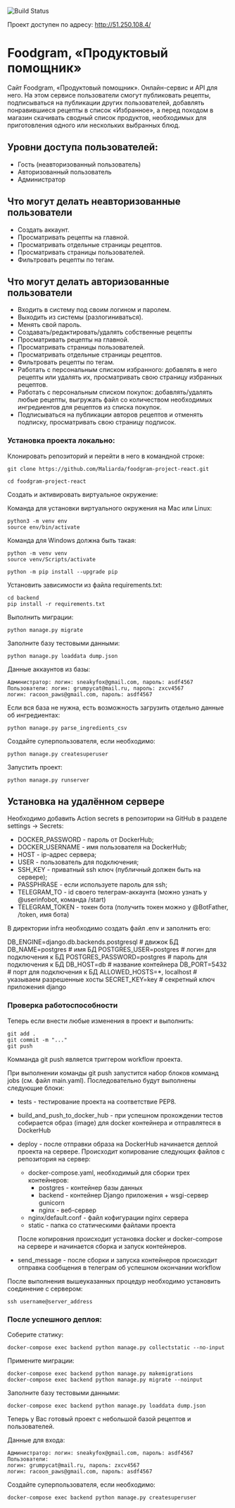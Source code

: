 ![Build Status](https://github.com/maliarda/foodgram-project-react/workflows/main.yml/badge.svg)


Проект доступен по адресу: http://51.250.108.4/
# Foodgram, «Продуктовый помощник»

Cайт Foodgram, «Продуктовый помощник». Онлайн-сервис и API для него. На этом сервисе пользователи смогут публиковать рецепты, подписываться на публикации других пользователей, добавлять понравившиеся рецепты в список «Избранное», а перед походом в магазин скачивать сводный список продуктов, необходимых для приготовления одного или нескольких выбранных блюд.

## Уровни доступа пользователей:
- Гость (неавторизованный пользователь)
- Авторизованный пользователь
- Администратор
## Что могут делать неавторизованные пользователи
- Создать аккаунт.
- Просматривать рецепты на главной.
- Просматривать отдельные страницы рецептов.
- Просматривать страницы пользователей.
- Фильтровать рецепты по тегам.
## Что могут делать авторизованные пользователи
- Входить в систему под своим логином и паролем.
- Выходить из системы (разлогиниваться).
- Менять свой пароль.
- Создавать/редактировать/удалять собственные рецепты
- Просматривать рецепты на главной.
- Просматривать страницы пользователей.
- Просматривать отдельные страницы рецептов.
- Фильтровать рецепты по тегам.
- Работать с персональным списком избранного: добавлять в него рецепты или удалять их, просматривать свою страницу избранных рецептов.
- Работать с персональным списком покупок: добавлять/удалять любые рецепты, выгружать файл со количеством необходимых ингредиентов для рецептов из списка покупок.
- Подписываться на публикации авторов рецептов и отменять подписку, просматривать свою страницу подписок.

### Установка проекта локально:

Клонировать репозиторий и перейти в него в командной строке:

```
git clone https://github.com/Maliarda/foodgram-project-react.git
```

```
cd foodgram-project-react 
```

Cоздать и активировать виртуальное окружение:

Команда для установки виртуального окружения на Mac или Linux:
```
python3 -m venv env
source env/bin/activate
```
Команда для Windows должна быть такая:
```
python -m venv venv
source venv/Scripts/activate
```

```
python -m pip install --upgrade pip
```

Установить зависимости из файла requirements.txt:

```
cd backend
pip install -r requirements.txt
```

Выполнить миграции:

```
python manage.py migrate
```

Заполните базу тестовыми данными:
```
python manage.py loaddata dump.json
```

Данные аккаунтов из базы:
```
Администратор: логин: sneakyfox@gmail.com, пароль: asdf4567
Пользователи: логин: grumpycat@mail.ru, пароль: zxcv4567 
логин: racoon_paws@gmail.com, пароль: asdf4567
```
Если вся база не нужна, есть возможность загрузить отдельно данные об ингредиентах:
```
python manage.py parse_ingredients_csv
```
Создайте суперпользователя, если необходимо:
```
python manage.py createsuperuser
```

Запустить проект:

```
python manage.py runserver
```

## Установка на удалённом сервере

Необходимо добавить Action secrets в репозитории на GitHub в разделе settings -> Secrets:
* DOCKER_PASSWORD - пароль от DockerHub;
* DOCKER_USERNAME - имя пользователя на DockerHub;
* HOST - ip-адрес сервера;
* USER - пользователь для подключения;
* SSH_KEY - приватный ssh ключ (публичный должен быть на сервере);
* PASSPHRASE - если используете пароль для ssh;
* TELEGRAM_TO - id своего телеграм-аккаунта (можно узнать у @userinfobot, команда /start)
* TELEGRAM_TOKEN - токен бота (получить токен можно у @BotFather, /token, имя бота)

В директории infra необходимо создать файл .env и заполнить его:

DB_ENGINE=django.db.backends.postgresql  # движок БД
DB_NAME=postgres  # имя БД
POSTGRES_USER=postgres  # логин для подключения к БД
POSTGRES_PASSWORD=postgres  # пароль для подключения к БД
DB_HOST=db  # название контейнера
DB_PORT=5432  # порт для подключения к БД
ALLOWED_HOSTS=*, localhost # указываем разрешенные хосты
SECRET_KEY=key # секретный ключ приложения django

### Проверка работоспособности

Теперь если внести любые изменения в проект и выполнить:
```
git add .
git commit -m "..."
git push
```
Комманда git push является триггером workflow проекта.

При выполнении команды git push запустится набор блоков комманд jobs (см. файл main.yaml).
Последовательно будут выполнены следующие блоки:
* tests - тестирование проекта на соответствие PEP8.
* build_and_push_to_docker_hub - при успешном прохождении тестов собирается образ (image) для docker контейнера и отправлятеся в DockerHub
* deploy - после отправки образа на DockerHub начинается деплой проекта на сервере.
Происходит копирование следующих файлов с репозитория на сервер:
  - docker-compose.yaml, необходимый для сборки трех контейнеров:
    + postgres - контейнер базы данных
    + backend - контейнер Django приложения + wsgi-сервер gunicorn
    + nginx - веб-сервер
  - nginx/default.conf - файл кофигурации nginx сервера
  - static - папка со статическими файлами проекта
  
  После копировния происходит установка docker и docker-compose на сервере и начинается сборка и запуск контейнеров.
* send_message - после сборки и запуска контейнеров происходит отправка сообщения в 
  телеграм об успешном окончании workflow

После выполнения вышеуказанных процедур необходимо установить соединение с сервером:
```
ssh username@server_address
```

### После успешного деплоя:
Соберите статику:
```
docker-compose exec backend python manage.py collectstatic --no-input
```

Примените миграции:
```
docker-compose exec backend python manage.py makemigrations
docker-compose exec backend python manage.py migrate --noinput
```
Заполните базу тестовыми данными:
```
docker-compose exec backend python manage.py loaddata dump.json
```

Теперь у Вас готовый проект с небольшой базой рецептов и пользователей.

Данные для входа:
```
Администратор: логин: sneakyfox@gmail.com, пароль: asdf4567
Пользователи: 
логин: grumpycat@mail.ru, пароль: zxcv4567 
логин: racoon_paws@gmail.com, пароль: asdf4567
```

Создайте суперпользователя, если необходимо:
```
docker-compose exec backend python manage.py createsuperuser
```